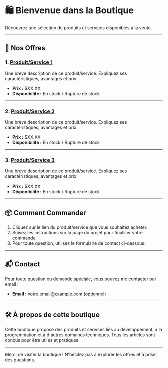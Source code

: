 # 🛍️ Bienvenue dans la Boutique

Découvrez une sélection de produits et services disponibles à la vente.

---

## 🎁 Nos Offres

### 1. [Produit/Service 1](lien_vers_le_produit_1)
Une brève description de ce produit/service. Expliquez ses caractéristiques, avantages et prix.

- **Prix :** $XX.XX
- **Disponibilité :** En stock / Rupture de stock

---

### 2. [Produit/Service 2](lien_vers_le_produit_2)
Une brève description de ce produit/service. Expliquez ses caractéristiques, avantages et prix.

- **Prix :** $XX.XX
- **Disponibilité :** En stock / Rupture de stock

---

### 3. [Produit/Service 3](lien_vers_le_produit_3)
Une brève description de ce produit/service. Expliquez ses caractéristiques, avantages et prix.

- **Prix :** $XX.XX
- **Disponibilité :** En stock / Rupture de stock

---

## 📦 Comment Commander

1. Cliquez sur le lien du produit/service que vous souhaitez acheter.
2. Suivez les instructions sur la page du projet pour finaliser votre commande.
3. Pour toute question, utilisez le formulaire de contact ci-dessous.

---

## 📬 Contact

Pour toute question ou demande spéciale, vous pouvez me contacter par email :

- **Email :** [votre.email@example.com](mailto:votre.email@example.com) (optionnel)

---

## 🛠️ À propos de cette boutique

Cette boutique propose des produits et services liés au développement, à la programmation et à d'autres domaines techniques. Tous les articles sont conçus pour être utiles et pratiques.

---

Merci de visiter la boutique ! N'hésitez pas à explorer les offres et à poser des questions.

